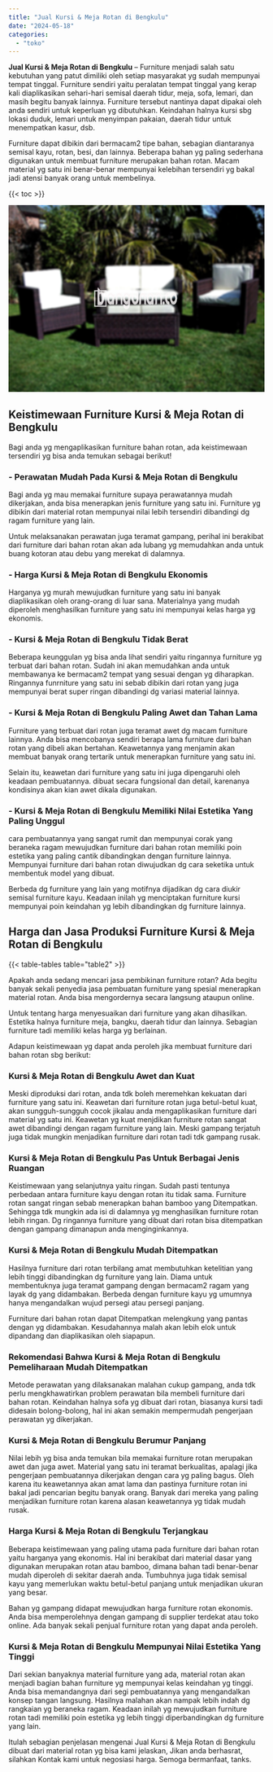 ```yaml
---
title: "Jual Kursi & Meja Rotan di Bengkulu"
date: "2024-05-18"
categories: 
  - "toko"
---
```


**Jual Kursi & Meja Rotan di Bengkulu** – Furniture menjadi salah satu kebutuhan yang patut dimiliki oleh setiap masyarakat yg sudah mempunyai tempat tinggal. Furniture sendiri yaitu peralatan tempat tinggal yang kerap kali diaplikasikan sehari-hari semisal daerah tidur, meja, sofa, lemari, dan masih begitu banyak lainnya. Furniture tersebut nantinya dapat dipakai oleh anda sendiri untuk keperluan yg dibutuhkan. Keindahan halnya kursi sbg lokasi duduk, lemari untuk menyimpan pakaian, daerah tidur untuk menempatkan kasur, dsb.

Furniture dapat dibikin dari bermacam2 tipe bahan, sebagian diantaranya semisal kayu, rotan, besi, dan lainnya. Beberapa bahan yg paling sederhana digunakan untuk membuat furniture merupakan bahan rotan. Macam material yg satu ini benar-benar mempunyai kelebihan tersendiri yg bakal jadi atensi banyak orang untuk membelinya.

{{< toc >}}

![Jual Kursi & Meja Rotan di Bengkulu](/images/kursi-meja-rotan-murah49.png)

## Keistimewaan Furniture Kursi & Meja Rotan di Bengkulu

Bagi anda yg mengaplikasikan furniture bahan rotan, ada keistimewaan tersendiri yg bisa anda temukan sebagai berikut!

### \- Perawatan Mudah Pada Kursi & Meja Rotan di Bengkulu

Bagi anda yg mau memakai furniture supaya perawatannya mudah dikerjakan, anda bisa menerapkan jenis furniture yang satu ini. Furniture yg dibikin dari material rotan mempunyai nilai lebih tersendiri dibandingi dg ragam furniture yang lain.

Untuk melaksanakan perawatan juga teramat gampang, perihal ini berakibat dari furniture dari bahan rotan akan ada lubang yg memudahkan anda untuk buang kotoran atau debu yang merekat di dalamnya.

### \- Harga Kursi & Meja Rotan di Bengkulu Ekonomis

Harganya yg murah mewujudkan furniture yang satu ini banyak diaplikasikan oleh orang-orang di luar sana. Materialnya yang mudah diperoleh menghasilkan furniture yang satu ini mempunyai kelas harga yg ekonomis.

### \- Kursi & Meja Rotan di Bengkulu Tidak Berat

Beberapa keunggulan yg bisa anda lihat sendiri yaitu ringannya furniture yg terbuat dari bahan rotan. Sudah ini akan memudahkan anda untuk membawanya ke bermacam2 tempat yang sesuai dengan yg diharapkan. Ringannya funrniture yang satu ini sebab dibikin dari rotan yang juga mempunyai berat super ringan dibandingi dg variasi material lainnya.

### \- Kursi & Meja Rotan di Bengkulu Paling Awet dan Tahan Lama

Furniture yang terbuat dari rotan juga teramat awet dg macam furniture lainnya. Anda bisa mencobanya sendiri berapa lama furniture dari bahan rotan yang dibeli akan bertahan. Keawetannya yang menjamin akan membuat banyak orang tertarik untuk menerapkan furniture yang satu ini.

Selain itu, keawetan dari furniture yang satu ini juga dipengaruhi oleh keadaan pembuatannya. dibuat secara fungsional dan detail, karenanya kondisinya akan kian awet dikala digunakan.

### \- Kursi & Meja Rotan di Bengkulu Memiliki Nilai Estetika Yang Paling Unggul

cara pembuatannya yang sangat rumit dan mempunyai corak yang beraneka ragam mewujudkan furniture dari bahan rotan memiliki poin estetika yang paling cantik dibandingkan dengan furniture lainnya. Mempunyai furniture dari bahan rotan diwujudkan dg cara seketika untuk membentuk model yang dibuat.

Berbeda dg furniture yang lain yang motifnya dijadikan dg cara diukir semisal furniture kayu. Keadaan inilah yg menciptakan furniture kursi mempunyai poin keindahan yg lebih dibandingkan dg furniture lainnya.

## Harga dan Jasa Produksi Furniture Kursi & Meja Rotan di Bengkulu

{{< table-tables table="table2" >}}

Apakah anda sedang mencari jasa pembikinan furniture rotan? Ada begitu banyak sekali penyedia jasa pembuatan furniture yang spesial menerapkan material rotan. Anda bisa mengordernya secara langsung ataupun online.

Untuk tentang harga menyesuaikan dari furniture yang akan dihasilkan. Estetika halnya furniture meja, bangku, daerah tidur dan lainnya. Sebagian furniture tadi memiliki kelas harga yg berlainan.

Adapun keistimewaan yg dapat anda peroleh jika membuat furniture dari bahan rotan sbg berikut:

### Kursi & Meja Rotan di Bengkulu Awet dan Kuat

Meski diproduksi dari rotan, anda tdk boleh meremehkan kekuatan dari furniture yang satu ini. Keawetan dari furniture rotan juga betul-betul kuat, akan sungguh-sungguh cocok jikalau anda mengaplikasikan furniture dari material yg satu ini. Keawetan yg kuat menjdikan furniture rotan sangat awet dibandingi dengan ragam furniture yang lain. Meski gampang terjatuh juga tidak mungkin menjadikan furniture dari rotan tadi tdk gampang rusak.

### Kursi & Meja Rotan di Bengkulu Pas Untuk Berbagai Jenis Ruangan

Keistimewaan yang selanjutnya yaitu ringan. Sudah pasti tentunya perbedaan antara furniture kayu dengan rotan itu tidak sama. Furniture rotan sangat ringan sebab menerapkan bahan bamboo yang Ditempatkan. Sehingga tdk mungkin ada isi di dalamnya yg menghasilkan furniture rotan lebih ringan. Dg ringannya furniture yang dibuat dari rotan bisa ditempatkan dengan gampang dimanapun anda menginginkannya.

### Kursi & Meja Rotan di Bengkulu Mudah Ditempatkan

Hasilnya furniture dari rotan terbilang amat membutuhkan ketelitian yang lebih tinggi dibandingkan dg furniture yang lain. Diama untuk membentuknya juga teramat gampang dengan bermacam2 ragam yang layak dg yang didambakan. Berbeda dengan furniture kayu yg umumnya hanya mengandalkan wujud persegi atau persegi panjang.

Furniture dari bahan rotan dapat Ditempatkan melengkung yang pantas dengan yg didambakan. Kesudahannya malah akan lebih elok untuk dipandang dan diaplikasikan oleh siapapun.

### Rekomendasi Bahwa Kursi & Meja Rotan di Bengkulu Pemeliharaan Mudah Ditempatkan

Metode perawatan yang dilaksanakan malahan cukup gampang, anda tdk perlu mengkhawatirkan problem perawatan bila membeli furniture dari bahan rotan. Keindahan halnya sofa yg dibuat dari rotan, biasanya kursi tadi didesain bolong-bolong, hal ini akan semakin mempermudah pengerjaan perawatan yg dikerjakan.

### Kursi & Meja Rotan di Bengkulu Berumur Panjang

Nilai lebih yg bisa anda temukan bila memakai furniture rotan merupakan awet dan juga awet. Material yang satu ini teramat berkualitas, apalagi jika pengerjaan pembuatannya dikerjakan dengan cara yg paling bagus. Oleh karena itu keawetannya akan amat lama dan pastinya furniture rotan ini bakal jadi pencarian begitu banyak orang. Banyak dari mereka yang paling menjadikan furniture rotan karena alasan keawetannya yg tidak mudah rusak.

### Harga Kursi & Meja Rotan di Bengkulu Terjangkau

Beberapa keistimewaan yang paling utama pada furniture dari bahan rotan yaitu harganya yang ekonomis. Hal ini berakibat dari material dasar yang digunakan merupakan rotan atau bamboo, dimana bahan tadi benar-benar mudah diperoleh di sekitar daerah anda. Tumbuhnya juga tidak semisal kayu yang memerlukan waktu betul-betul panjang untuk menjadikan ukuran yang besar.

Bahan yg gampang didapat mewujudkan harga furniture rotan ekonomis. Anda bisa memperolehnya dengan gampang di supplier terdekat atau toko online. Ada banyak sekali penjual furniture rotan yang dapat anda peroleh.

### Kursi & Meja Rotan di Bengkulu Mempunyai Nilai Estetika Yang Tinggi

Dari sekian banyaknya material furniture yang ada, material rotan akan menjadi bagian bahan furniture yg mempunyai kelas keindahan yg tinggi. Anda bisa memandangnya dari segi pembuatannya yang mengandalkan konsep tangan langsung. Hasilnya malahan akan nampak lebih indah dg rangkaian yg beraneka ragam. Keadaan inilah yg mewujudkan furniture rotan tadi memiliki poin estetika yg lebih tinggi diperbandingkan dg furniture yang lain.

Itulah sebagian penjelasan mengenai Jual Kursi & Meja Rotan di Bengkulu dibuat dari material rotan yg bisa kami jelaskan, Jikan anda berhasrat, silahkan Kontak kami untuk negosiasi harga. Semoga bermanfaat, tanks.
